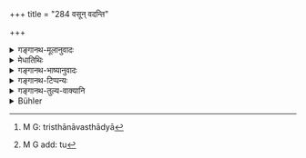 +++
title = "284 वसून् वदन्ति"

+++

<details><summary>गङ्गानथ-मूलानुवादः</summary>

They call the Fathers “Vasus;” the grandfathers they call “Rudras,” and the great-grandfathers they call “ādityas” such is the ancient text.—(284)
</details>

<details><summary>मेधातिथिः</summary>

[^५०२]:
     M G J: sanātanī (but see the commentary, which as purātanī)

पितृद्वेषाद् अप्रवर्तमानस्य प्रवृत्त्यर्थम् इदम् । त्रिस्थाना वस्वाद्या[^५०३] देवताह् पितरो ऽपि य एव पिण्डभाजः । अतो देवतात्वेनैते द्रष्टव्याः । **श्रुतिर् एषा** श्रूयते एतद् वेदे[^५०४] । अतः **पुरातनी** नित्यत्वाद् वेदस्य ॥ ३.२७४ ॥


[^५०४]:
     M G add: tu


[^५०३]:
     M G: tristhānāvasthādyā
</details>

<details><summary>गङ्गानथ-भाष्यानुवादः</summary>

This verse is intended to prompt a man who, through ill-will towards his father, is disinclined to perform Śrāddhas.

The three grades of ancestors, to whom balls are offered, are the same as the Vasus and other gods; hence they should be looked upon as gods.

‘*Such is the text*’—this is found in the Veda; hence ‘*ancient*’—the Veda being eternal.—(284)
</details>

<details><summary>गङ्गानथ-टिप्पन्यः</summary>

This verse is quoted in *Aparārka* (p. 461), which explains the meaning
to be that the Father should be thought of as Vasu, the grandfather as
Rudra and the great-grandfather as Āditya;—in *Hemādri* (Śrāddha, p.
64);—and in *Gadādharapaddhati* (Kāla, p. 562) as setting forth the form
of the Pitṛs.
</details>

<details><summary>गङ्गानथ-तुल्य-वाक्यानि</summary>

*Yājñavalkya* (1.269).—‘The Pitṛs are the deities of the Śrāddha—Vasu,
Rudra and Āditya; and being satisfied with the Śrāddha, they satisfy the
Pitṛs.’

*Nandipurāṇa* (Caturvargacintāmaṇi-Śrāddha, p. 64).—‘Viṣṇu is the father
of the world, Brahmā the grand-father and myself (Śiva), the
great-grand-father.’

*Ādityapurāṇa* (Do.).—‘The months are the father, the seasons the
grand-father and the year the great-grandfather of the people.’
</details>

<details><summary>Bühler</summary>

284	They call (the manes of) fathers Vasus, (those of) grandfathers Rudras, and (those of) great-grandfathers Adityas; thus (speaks) the eternal Veda.
</details>
